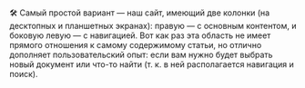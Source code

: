 ---
---

🛠 Самый простой вариант — наш сайт, имеющий две колонки (на десктопных и планшетных экранах): правую — с основным контентом, и боковую левую — с навигацией. Вот как раз эта область не имеет прямого отношения к самому содержимому статьи, но отлично дополняет пользовательский опыт: если вам нужно будет выбрать новый документ или что-то найти (т. к. в ней располагается навигация и поиск).
